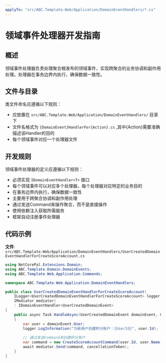 ```yaml
---
applyTo: "src/ABC.Template.Web/Application/DomainEventHandlers/*.cs"
---
```


# 领域事件处理器开发指南

## 概述

领域事件处理器负责处理聚合根发布的领域事件，实现跨聚合的业务协调和副作用处理。处理器在事务边界内执行，确保数据一致性。

## 文件与目录

类文件命名应遵循以下规则：
- 应放置在 `src/ABC.Template.Web/Application/DomainEventHandlers/` 目录下
- 文件名格式为 `{DomainEvent}HandlerFor{Action}.cs` ,其中{Action}需要准确描述该Handler的目的
- 每个领域事件对应一个处理器文件

## 开发规则

领域事件处理器的定义应遵循以下规则：
- 必须实现 `IDomainEventHandler<T>` 接口
- 每个领域事件可以对应多个处理器，每个处理器对应特定的业务目的
- 在事务边界内执行，确保数据一致性
- 主要用于跨聚合协调和副作用处理
- 通过发送Command来操作聚合，而不是直接操作
- 使用依赖注入获取所需服务
- 框架自动注册事件处理器

## 代码示例

**文件**: `src/ABC.Template.Web/Application/DomainEventHandlers/UserCreatedDomainEventHandlerForCreateScoreAccount.cs`

```csharp
using NetCorePal.Extensions.Domain;
using ABC.Template.Domain.DomainEvents;
using ABC.Template.Web.Application.Commands;

namespace ABC.Template.Web.Application.DomainEventHandlers;

public class UserCreatedDomainEventHandlerForCreateScoreAccount(
    ILogger<UserCreatedDomainEventHandlerForCreateScoreAccount> logger,
    IMediator mediator)
    : IDomainEventHandler<UserCreatedDomainEvent>
{
    public async Task HandleAsync(UserCreatedDomainEvent domainEvent, CancellationToken cancellationToken)
    {
        var user = domainEvent.User;
        logger.LogInformation("为新用户创建积分账户：{UserId}", user.Id);
        
        // 通过发送Command来创建积分账户
        var command = new CreateScoreAccountCommand(user.Id, user.Name);
        await mediator.Send(command, cancellationToken);
    }
}
```